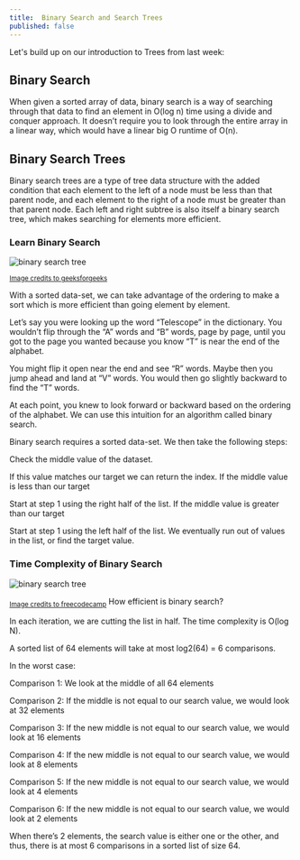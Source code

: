 ```yaml
---
title:  Binary Search and Search Trees
published: false
---
```


Let's build up on our introduction to Trees from last week:

## Binary Search
When given a sorted array of data, binary search is a way of searching through that data to find an element in O(log n) time using a divide and conquer approach. It doesn’t require you to look through the entire array in a linear way, which would have a linear big O runtime of O(n).

## Binary Search Trees
Binary search trees are a type of tree data structure with the added condition that each element to the left of a node must be less than that parent node, and each element to the right of a node must be greater than that parent node. Each left and right subtree is also itself a binary search tree, which makes searching for elements more efficient.

### Learn Binary Search

![binary search tree](https://www.geeksforgeeks.org/wp-content/uploads/Binary-Search.png)

<sub>[Image credits to geeksforgeeks](https://www.geeksforgeeks.org/binary-search/)</sub>


With a sorted data-set, we can take advantage of the ordering to make a sort which is more efficient than going element by element.

Let’s say you were looking up the word “Telescope” in the dictionary. You wouldn’t flip through the “A” words and “B” words, page by page, until you got to the page you wanted because you know “T” is near the end of the alphabet.

You might flip it open near the end and see “R” words. Maybe then you jump ahead and land at “V” words. You would then go slightly backward to find the “T” words.

At each point, you knew to look forward or backward based on the ordering of the alphabet. We can use this intuition for an algorithm called binary search.

Binary search requires a sorted data-set. We then take the following steps:

Check the middle value of the dataset.

If this value matches our target we can return the index.
If the middle value is less than our target

Start at step 1 using the right half of the list.
If the middle value is greater than our target

Start at step 1 using the left half of the list.
We eventually run out of values in the list, or find the target value.

### Time Complexity of Binary Search

![binary search tree](https://www.techtud.com/sites/default/files/public/user_files/tud39880/linearSearch%20vs%20binary%20search%20diagram_0.jpg)

<sub>[Image credits to freecodecamp](https://www.freecodecamp.org/news/time-complexity-of-algorithms/)</sub>
How efficient is binary search?

In each iteration, we are cutting the list in half. The time complexity is O(log N).

A sorted list of 64 elements will take at most log2(64) = 6 comparisons.

In the worst case:

Comparison 1: We look at the middle of all 64 elements

Comparison 2: If the middle is not equal to our search value, we would look at 32 elements

Comparison 3: If the new middle is not equal to our search value, we would look at 16 elements

Comparison 4: If the new middle is not equal to our search value, we would look at 8 elements

Comparison 5: If the new middle is not equal to our search value, we would look at 4 elements

Comparison 6: If the new middle is not equal to our search value, we would look at 2 elements

When there’s 2 elements, the search value is either one or the other, and thus, there is at most 6 comparisons in a sorted list of size 64.
